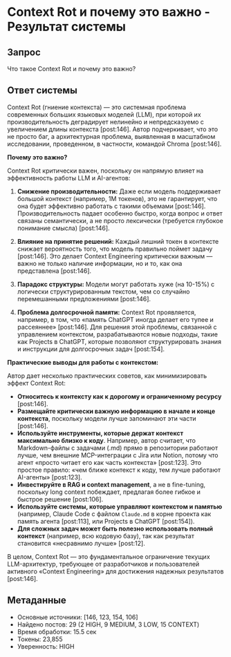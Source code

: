 # Context Rot и почему это важно - Результат системы

## Запрос
Что такое Context Rot и почему это важно?

## Ответ системы

Context Rot (гниение контекста) — это системная проблема современных больших языковых моделей (LLM), при которой их производительность деградирует нелинейно и непредсказуемо с увеличением длины контекста [post:146]. Автор подчеркивает, что это не просто баг, а архитектурная проблема, выявленная в масштабном исследовании, проведенном, в частности, командой Chroma [post:146].

**Почему это важно?**

Context Rot критически важен, поскольку он напрямую влияет на эффективность работы LLM и AI-агентов:

1. **Снижение производительности:** Даже если модель поддерживает большой контекст (например, 1M токенов), это не гарантирует, что она будет эффективно работать с такими объемами [post:146]. Производительность падает особенно быстро, когда вопрос и ответ связаны семантически, а не просто лексически (требуется глубокое понимание смысла) [post:146].

2. **Влияние на принятие решений:** Каждый лишний токен в контексте снижает вероятность того, что модель правильно поймет задачу [post:146]. Это делает Context Engineering критически важным — важно не только наличие информации, но и то, как она представлена [post:146].

3. **Парадокс структуры:** Модели могут работать хуже (на 10-15%) с логически структурированным текстом, чем со случайно перемешанными предложениями [post:146].

4. **Проблема долгосрочной памяти:** Context Rot проявляется, например, в том, что «память ChatGPT иногда делает его тупее и рассеяннее» [post:146]. Для решения этой проблемы, связанной с управлением контекстом, разрабатываются новые подходы, такие как Projects в ChatGPT, которые позволяют структурировать знания и инструкции для долгосрочных задач [post:154].

**Практические выводы для работы с контекстом:**

Автор дает несколько практических советов, как минимизировать эффект Context Rot:

* **Относитесь к контексту как к дорогому и ограниченному ресурсу** [post:146].
* **Размещайте критически важную информацию в начале и конце контекста**, поскольку модели лучше запоминают эти части [post:146].
* **Используйте инструменты, которые держат контекст максимально близко к коду**. Например, автор считает, что Markdown-файлы с задачами (.md) прямо в репозитории работают лучше, чем внешние MCP-интеграции с Jira или Notion, потому что агент «просто читает его как часть контекста» [post:123]. Это простое правило: «чем ближе контекст к коду, тем лучше работают AI-агенты» [post:123].
* **Инвестируйте в RAG и context management**, а не в fine-tuning, поскольку long context побеждает, предлагая более гибкое и быстрое решение [post:106].
* **Используйте системы, которые управляют контекстом и памятью** (например, Claude Code с файлом `Claude.md` в корне проекта как память агента [post:113], или Projects в ChatGPT [post:154]).
* **Для сложных задач может быть полезно использовать полный контекст** (например, всю кодовую базу), так как результат становится «несравнимо лучше» [post:12].

В целом, Context Rot — это фундаментальное ограничение текущих LLM-архитектур, требующее от разработчиков и пользователей активного «Context Engineering» для достижения надежных результатов [post:146].

## Метаданные
- Основные источники: [146, 123, 154, 106]
- Найдено постов: 29 (2 HIGH, 9 MEDIUM, 3 LOW, 15 CONTEXT)
- Время обработки: 15.5 сек
- Токены: 23,855
- Уверенность: HIGH
